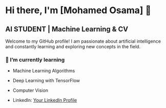 # Hi there, I'm [Mohamed Osama] 👋
## AI STUDENT | Machine Learning & CV 

Welcome to my GitHub profile! I am passionate about artificial intelligence and constantly learning and exploring new concepts in the field.

### 🌱 I’m currently learning
- Machine Learning Algorithms
- Deep Learning with TensorFlow
- Computer Vision

- LinkedIn: [Your LinkedIn Profile](https://www.linkedin.com/in/mohamed-osama-21462428a)
